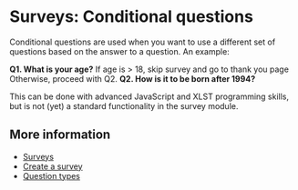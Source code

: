 # Surveys: Conditional questions

Conditional questions are used when you want to use a different set of 
questions based on the answer to a question. An example:

**Q1. What is your age?**
 If age is \> 18, skip survey and go to thank you page
 Otherwise, proceed with Q2.
**Q2. How is it to be born after 1994?**

This can be done with advanced JavaScript and XLST programming skills, but 
is not (yet) a standard functionality in the survey module.

## More information

* [Surveys](./surveys)
* [Create a survey](./surveys-create)
* [Question types](./surveys-question-types)
